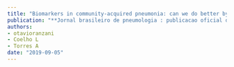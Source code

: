 ```yaml
---
title: "Biomarkers in community-acquired pneumonia: can we do better by using them correctly?"
publication: "**Jornal brasileiro de pneumologia : publicacao oficial da Sociedade Brasileira de Pneumologia e Tisilogia**. 45(4):e20190189. <a href='https://doi.org/10.1590/1806-3713/e20190189' target='_blank' rel='noopener noreferrer'>10.1590/1806-3713/e20190189</a>"
authors:
- otavioranzani
- Coelho L
- Torres A
date: "2019-09-05"
---
```

